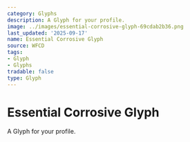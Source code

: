 ```yaml
---
category: Glyphs
description: A Glyph for your profile.
image: ../images/essential-corrosive-glyph-69cdab2b36.png
last_updated: '2025-09-17'
name: Essential Corrosive Glyph
source: WFCD
tags:
- Glyph
- Glyphs
tradable: false
type: Glyph
---
```


# Essential Corrosive Glyph

A Glyph for your profile.

